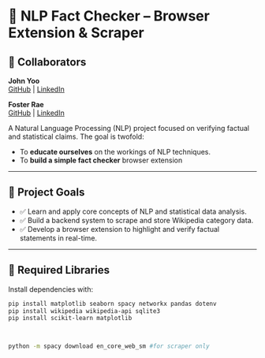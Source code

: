# 🧠 NLP Fact Checker – Browser Extension & Scraper

## 🤝 Collaborators

**John Yoo**  
[GitHub](https://github.com/ExtraBlackBerry) | [LinkedIn](https://www.linkedin.com/in/shunjyoo/)

**Foster Rae**  
[GitHub](https://github.com/FosterSenpai) | [LinkedIn](https://www.linkedin.com/in/fosterrae/)

A Natural Language Processing (NLP) project focused on verifying factual and statistical claims. The goal is twofold:

- To **educate ourselves** on the workings of NLP techniques.
- To **build a simple fact checker** browser extension

---

## 🎯 Project Goals

- ✅ Learn and apply core concepts of NLP and statistical data analysis.
- ✅ Build a backend system to scrape and store Wikipedia category data.
- ✅ Develop a browser extension to highlight and verify factual statements in real-time.

---

## 🧰 Required Libraries

Install dependencies with:

```bash
pip install matplotlib seaborn spacy networkx pandas dotenv
pip install wikipedia wikipedia-api sqlite3
pip install scikit-learn matplotlib



python -m spacy download en_core_web_sm #for scraper only
```
